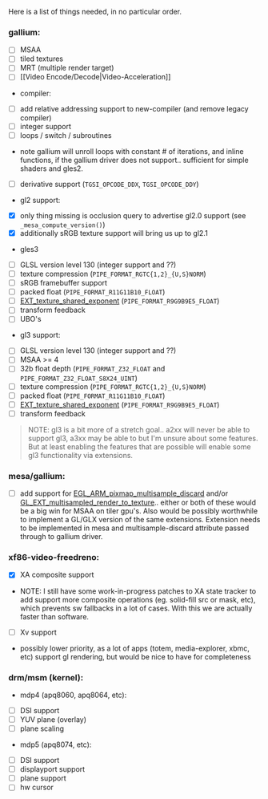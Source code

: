Here is a list of things needed, in no particular order.

### gallium:
* [ ] MSAA
* [ ] tiled textures
* [ ] MRT (multiple render target)
* [ ] [[Video Encode/Decode|Video-Acceleration]]
* compiler:
 * [ ] add relative addressing support to new-compiler (and remove legacy compiler)
 * [ ] integer support
 * [ ] loops / switch / subroutines
  * note gallium will unroll loops with constant # of iterations, and inline functions, if the gallium driver does not support.. sufficient for simple shaders and gles2.
 * [ ] derivative support (`TGSI_OPCODE_DDX`, `TGSI_OPCODE_DDY`)
* gl2 support:
 * [x] only thing missing is occlusion query to advertise gl2.0 support (see `_mesa_compute_version()`)
 * [x] additionally sRGB texture support will bring us up to gl2.1
* gles3
 * [ ] GLSL version level 130 (integer support and ??)
 * [ ] texture compression (`PIPE_FORMAT_RGTC{1,2}_{U,S}NORM`)
 * [ ] sRGB framebuffer support
 * [ ] packed float (`PIPE_FORMAT_R11G11B10_FLOAT`)
 * [ ] [EXT_texture_shared_exponent](http://developer.download.nvidia.com/opengl/specs/GL_EXT_texture_shared_exponent.txt) (`PIPE_FORMAT_R9G9B9E5_FLOAT`)
 * [ ] transform feedback
 * [ ] UBO's
* gl3 support:
 * [ ] GLSL version level 130 (integer support and ??)
 * [ ] MSAA >= 4
 * [ ] 32b float depth (`PIPE_FORMAT_Z32_FLOAT` and `PIPE_FORMAT_Z32_FLOAT_S8X24_UINT`)
 * [ ] texture compression (`PIPE_FORMAT_RGTC{1,2}_{U,S}NORM`)
 * [ ] packed float (`PIPE_FORMAT_R11G11B10_FLOAT`)
 * [ ] [EXT_texture_shared_exponent](http://developer.download.nvidia.com/opengl/specs/GL_EXT_texture_shared_exponent.txt) (`PIPE_FORMAT_R9G9B9E5_FLOAT`)
 * [ ] transform feedback

> NOTE: gl3 is a bit more of a stretch goal.. a2xx will never be able to support gl3, a3xx may be able to but I'm unsure about some features.  But at least enabling the features that are possible will enable some gl3 functionality via extensions.

### mesa/gallium:
* [ ] add support for [EGL_ARM_pixmap_multisample_discard](http://www.khronos.org/registry/egl/extensions/ARM/EGL_ARM_pixmap_multisample_discard.txt) and/or [GL_EXT_multisampled_render_to_texture](https://www.khronos.org/registry/gles/extensions/EXT/EXT_multisampled_render_to_texture.txt).. either or both of these would be a big win for MSAA on tiler gpu's.  Also would be possibly worthwhile to implement a GL/GLX version of the same extensions.  Extension needs to be implemented in mesa and multisample-discard attribute passed through to gallium driver.

### xf86-video-freedreno:
* [x] XA composite support
 * NOTE: I still have some work-in-progress patches to XA state tracker to add support more composite operations (eg. solid-fill src or mask, etc), which prevents sw fallbacks in a lot of cases.  With this we are actually faster than software.
* [ ] Xv support
 * possibly lower priority, as a lot of apps (totem, media-explorer, xbmc, etc) support gl rendering, but would be nice to have for completeness

### drm/msm (kernel):
* mdp4 (apq8060, apq8064, etc):
 * [ ] DSI support
 * [ ] YUV plane (overlay)
 * [ ] plane scaling
* mdp5 (apq8074, etc):
 * [ ] DSI support
 * [ ] displayport support
 * [ ] plane support
 * [ ] hw cursor

